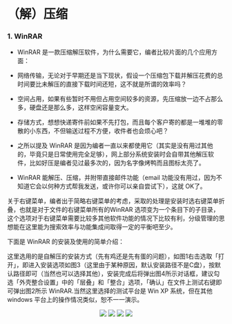 # （解）压缩

### 1. WinRAR

* WinRAR 是一款压缩解压软件，为什么需要它，编者比较片面的几个应用方面：

* 网络传输，无论对于早期还是当下现状，假设一个压缩包下载并解压花费的总时间要比未解压的直接下载时间还短，这不就是所谓的效率吗？

* 空间占用，如果有些暂时不用但占用空间较多的资源，先压缩放一边不占那么多，硬盘还是那么多，这样空闲容量变大。

* 存储方式，想想快递寄件前如果不先打包，而且每个客户寄的都是一堆堆的零散的小东西，不但输送过程不方便，收件者也会烦心吧？

* 之所以提及 WinRAR 是因为编者一直以来都使用它（其实是没有用过其他的，毕竟只是日常使用完全足够），网上部分系统安装时会自带其他解压软件，比如好压是编者见过最多次的，因为名字像烤鸭而且图标太亮了。

* WinRAR 能解压、压缩，并附带直接邮件功能（email 功能没有用过，因为不知道它会以何种方式帮我发送，或许你可以亲自尝试下），这就 OK了。


关于右键菜单，编者出于简略右键菜单的考虑，采取的处理是安装时选右键菜单折叠，也就是对于文件的右键菜单所有的WinRAR 选项变为一个条目下的子目录，这个选项对于右键菜单需要比较多其他软件功能的情况下比较有利，分级管理的思想能在这里能为搜索效率与功能集成间取得一定的平衡吧至少。

下面是 WinRAR 的安装及使用的简单介绍：

这里选用的是自解压的安装方式（先有鸡还是先有蛋的问题），如图1右击选取「打开」，即进入安装选项如图3（这里由于某种原因，默认安装路径不是C盘），按默认路径即可（当然也可以选择其他），安装完成后将弹出图4所示对话框，建议勾选「外壳整合设置」中的「层叠」和「整合」选项，「确认」在文件上测试右键即可弹出图2所示 WinRAR.当然这里选择的测试平台是 Win XP 系统，但在其他 windows 平台上的操作情况类似，恕不一一演示。

<div style="text-align:center">
<img src="https://40.media.tumblr.com/50827aa0f02714ff9fef4d0409bf5735/tumblr_nw5a00FnH91uft3xho1_r1_400.png"/>
<img src="https://41.media.tumblr.com/3d2e554f3b45a954be0cd715703ca161/tumblr_nw5a00FnH91uft3xho2_500.png"/>
<img src="https://41.media.tumblr.com/fe7ae4f799f6b7ddd6437adcb997bee0/tumblr_nw5a00FnH91uft3xho3_540.png"/>
<img src="https://40.media.tumblr.com/485a8cca3fa70e44b96ca5108fa996a6/tumblr_nw5a00FnH91uft3xho4_540.png"/>
</div>
